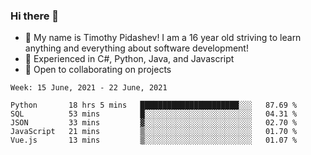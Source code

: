 ### Hi there 👋
- :adult: My name is Timothy Pidashev! I am a 16 year old striving to learn anything and everything about software development!
- :evergreen_tree: Experienced in C#, Python, Java, and Javascript
- 👯 Open to collaborating on projects

<!--START_SECTION:waka-->
```text
Week: 15 June, 2021 - 22 June, 2021

Python       18 hrs 5 mins   ██████████████████████░░░   87.69 % 
SQL          53 mins         █░░░░░░░░░░░░░░░░░░░░░░░░   04.31 % 
JSON         33 mins         ▓░░░░░░░░░░░░░░░░░░░░░░░░   02.70 % 
JavaScript   21 mins         ▒░░░░░░░░░░░░░░░░░░░░░░░░   01.70 % 
Vue.js       13 mins         ▒░░░░░░░░░░░░░░░░░░░░░░░░   01.07 % 
```
<!--END_SECTION:waka-->
